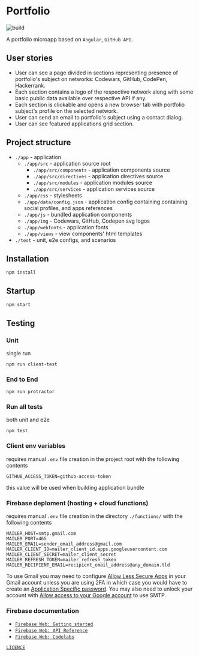 # Portfolio

![build](https://travis-ci.org/rfprod/portfolio.svg?branch=master)

A portfolio microapp based on `Angular`, `GitHub API`.

## User stories

* User can see a page divided in sections representing presence of portfolio's subject on networks: Codewars, GitHub, CodePen, Hackerrank.
* Each section contains a logo of the respective network along with some basic public data available over respective API if any.
* Each section is clickable and opens a new browser tab with portfolio subject's profile on the selected network.
* User can send an email to portfolio's subject using a contact dialog.
* User can see featured applications grid section.

## Project structure

* `./app` - application
  * `./app/src` - application source root
  	* `./app/src/components` - application components source
  	* `./app/src/directives` - application directives source
  	* `./app/src/modules` - application modules source
  	* `./app/src/services` - application services source
  * `./app/css` - stylesheets
  * `./app/data/config.json` - application config containing containing social profiles, and apps references
  * `./app/js` - bundled application components
  * `./app/img` - Codewars, GitHub, Codepen svg logos
  * `./app/webfonts` - application fonts
  * `./app/views` - view components' html templates
* `./test` - unit, e2e configs, and scenarios

## Installation

```
npm install
```

## Startup

```
npm start
```

## Testing

### Unit

single run

```
npm run client-test
```

### End to End

```
npm run protractor
```

### Run all tests

both unit and e2e

```
npm test
```

### Client env variables

requires manual `.env` file creation in the project root with the following contents

```
GITHUB_ACCESS_TOKEN=github-access-token
```

this value will be used when building application bundle

### Firebase deploment (hosting + cloud functions)

requires manual `.env` file creation in the directory `./functions/` with the following contents

```
MAILER_HOST=smtp.gmail.com
MAILER_PORT=465
MAILER_EMAIL=sender_email_address@gmail.com
MAILER_CLIENT_ID=mailer_client_id.apps.googleusercontent.com
MAILER_CLIENT_SECRET=mailer_client_secret
MAILER_REFRESH_TOKEN=mailer_refresh_token
MAILER_RECIPIENT_EMAIL=recipient_email_address@any_domain.tld
```

To use Gmail you may need to configure [Allow Less Secure Apps](https://www.google.com/settings/security/lesssecureapps) in your Gmail account unless you are using 2FA in which case you would have to create an [Application Specific password](https://security.google.com/settings/security/apppasswords). You may also need to unlock your account with [Allow access to your Google account](https://accounts.google.com/DisplayUnlockCaptcha) to use SMTP.

### Firebase documentation

* [`Firebase Web: Getting started`](https://firebase.google.com/docs/web/setup)
* [`Firebase Web: API Reference`](https://firebase.google.com/docs/reference/js/)
* [`Firebase Web: Codelabs`](https://codelabs.developers.google.com/codelabs/firebase-web/#0)

[`LICENCE`](LICENSE)
